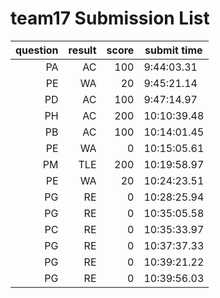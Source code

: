 # team17 Submission List
question | result | score | submit time
----:|----:|-----:|-----
PA | AC | 100 |  9:44:03.31 
PE | WA | 20 |  9:45:21.14 
PD | AC | 100 |  9:47:14.97 
PH | AC | 200 | 10:10:39.48 
PB | AC | 100 | 10:14:01.45 
PE | WA | 0 | 10:15:05.61 
PM | TLE | 200 | 10:19:58.97 
PE | WA | 20 | 10:24:23.51 
PG | RE | 0 | 10:28:25.94 
PG | RE | 0 | 10:35:05.58 
PC | RE | 0 | 10:35:33.97 
PG | RE | 0 | 10:37:37.33 
PG | RE | 0 | 10:39:21.22 
PG | RE | 0 | 10:39:56.03 
